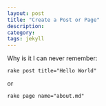 ```yaml
---
layout: post
title: "Create a Post or Page"
description:
category:
tags: jekyll
---
```

Why is it I can never remember:

~~~ shell
rake post title="Hello World"
~~~

or

~~~ shell
rake page name="about.md"
~~~
